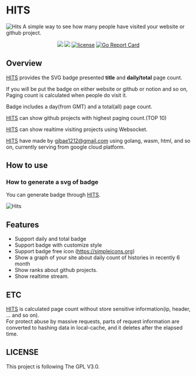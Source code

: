 # HITS

![Hits](https://storage.googleapis.com/hit-counter/main.png)
A simple way to see how many people have visited your website or github project.
<p align="center">
<a href="https://circleci.com/gh/gjbae1212/hit-counter"><img src="https://circleci.com/gh/gjbae1212/hit-counter.svg?style=svg"></a>
<a href="https://hits.seeyoufarm.com"><img src="https://hits.seeyoufarm.com/api/count/incr/badge.svg?url=https%3A%2F%2Fgithub.com%2Fgjbae1212%2Fhit-counter&count_bg=%2379C83D&title_bg=%23555555&icon=go.svg&icon_color=%2300ADD8&title=hits&edge_flat=false"/></a>
<a href="/LICENSE"><img src="https://img.shields.io/badge/license-GPL-blue.svg" alt="license" /></a>
<a href="https://goreportcard.com/report/github.com/gjbae1212/hit-counter"><img src="https://goreportcard.com/badge/github.com/gjbae1212/hit-counter" alt="Go Report Card" /></a> 
</p>

## Overview

[HITS](https://hits.seeyoufarm.com) provides the SVG badge presented **title** and **daily/total** page count.

If you will be put the badge on either website or github or notion and so on, Paging count is calculated when people do visit it.    

Badge includes a day(from GMT) and a total(all) page count.

[HITS](https://hits.seeyoufarm.com) can show github projects with highest paging count.(TOP 10)

[HITS](https://hits.seeyoufarm.com) can show realtime visiting projects using Websocket. 

[HITS](https://hits.seeyoufarm.com) have made by gjbae1212@gmail.com using golang, wasm, html, and so on, currently serving from google cloud platform.
 
## How to use
### How to generate a svg of badge 
You can generate badge through [HITS](https://hits.seeyoufarm.com/#badge).

![Hits](https://storage.googleapis.com/hit-counter/gen.png)

## Features
- Support daily and total badge  
- Support badge with customize style
- Support badge free icon (https://simpleicons.org) 
- Show a graph of your site about daily count of histories in recently 6 month
- Show ranks about github projects.
- Show realtime stream.
      
## ETC
[HITS](https://hits.seeyoufarm.com) is calculated page count without store sensitive information(ip, header, ... and so on).  
For protect abuse by massive requests, parts of request information are converted to hashing data in local-cache, and it deletes after the elapsed time.
  
## LICENSE
This project is following The GPL V3.0.
